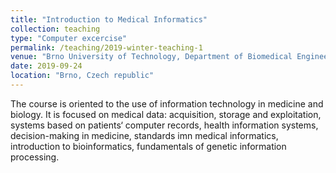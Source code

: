 ```yaml
---
title: "Introduction to Medical Informatics"
collection: teaching
type: "Computer excercise"
permalink: /teaching/2019-winter-teaching-1
venue: "Brno University of Technology, Department of Biomedical Engineering"
date: 2019-09-24
location: "Brno, Czech republic"
---
```


The course is oriented to the use of information technology in medicine and biology. It is focused on medical data: acquisition, storage and exploitation, systems based on patients‘ computer records, health information systems, decision-making in medicine, standards imn medical informatics, introduction to bioinformatics, fundamentals of genetic information processing.

